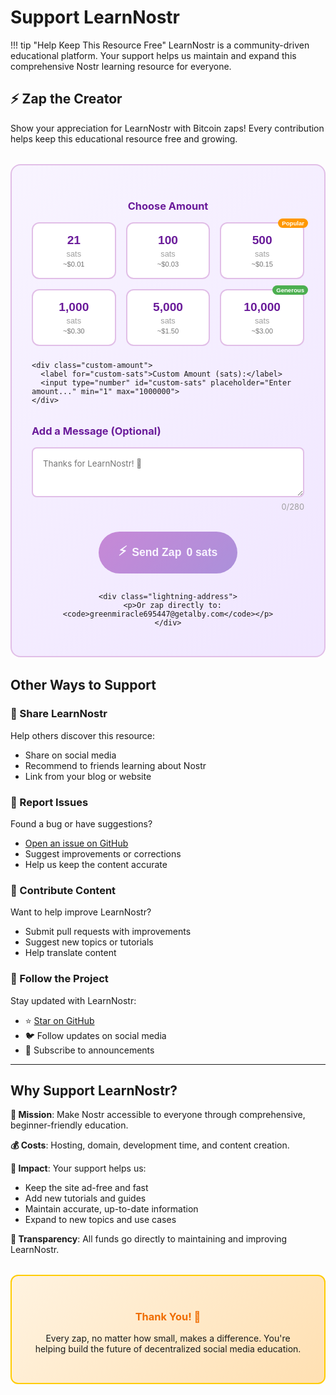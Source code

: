 # Support LearnNostr

!!! tip "Help Keep This Resource Free"
    LearnNostr is a community-driven educational platform. Your support helps us maintain and expand this comprehensive Nostr learning resource for everyone.

## ⚡ Zap the Creator

Show your appreciation for LearnNostr with Bitcoin zaps! Every contribution helps keep this educational resource free and growing.

<div class="zap-interface">
  <div class="zap-amounts">
    <h3>Choose Amount</h3>
    <div class="amount-buttons">
      <button class="amount-btn" data-amount="21" data-sats="21">
        <span class="sats">21</span>
        <span class="label">sats</span>
        <span class="usd">~$0.01</span>
      </button>
      <button class="amount-btn" data-amount="100" data-sats="100">
        <span class="sats">100</span>
        <span class="label">sats</span>
        <span class="usd">~$0.03</span>
      </button>
      <button class="amount-btn popular" data-amount="500" data-sats="500">
        <span class="sats">500</span>
        <span class="label">sats</span>
        <span class="usd">~$0.15</span>
        <span class="popular-badge">Popular</span>
      </button>
      <button class="amount-btn" data-amount="1000" data-sats="1000">
        <span class="sats">1,000</span>
        <span class="label">sats</span>
        <span class="usd">~$0.30</span>
      </button>
      <button class="amount-btn" data-amount="5000" data-sats="5000">
        <span class="sats">5,000</span>
        <span class="label">sats</span>
        <span class="usd">~$1.50</span>
      </button>
      <button class="amount-btn generous" data-amount="10000" data-sats="10000">
        <span class="sats">10,000</span>
        <span class="label">sats</span>
        <span class="usd">~$3.00</span>
        <span class="generous-badge">Generous</span>
      </button>
    </div>
    
    <div class="custom-amount">
      <label for="custom-sats">Custom Amount (sats):</label>
      <input type="number" id="custom-sats" placeholder="Enter amount..." min="1" max="1000000">
    </div>
  </div>

  <div class="zap-message">
    <h3>Add a Message (Optional)</h3>
    <textarea id="zap-message" placeholder="Thanks for LearnNostr! 🚀" maxlength="280"></textarea>
    <div class="char-count">
      <span id="char-count">0</span>/280
    </div>
  </div>

  <div class="zap-actions">
    <button id="zap-btn" class="zap-button" disabled>
      <span class="zap-icon">⚡</span>
      <span class="zap-text">Send Zap</span>
      <span class="zap-amount">0 sats</span>
    </button>
    
    <div class="lightning-address">
      <p>Or zap directly to: <code>greenmiracle695447@getalby.com</code></p>
    </div>
  </div>

  <div class="zap-status" id="zap-status" style="display: none;">
    <div class="status-message"></div>
  </div>
</div>

## Other Ways to Support

### 🌟 Share LearnNostr
Help others discover this resource:
- Share on social media
- Recommend to friends learning about Nostr
- Link from your blog or website

### 🐛 Report Issues
Found a bug or have suggestions?
- [Open an issue on GitHub](https://github.com/cristyalmonte/learnnostr/issues)
- Suggest improvements or corrections
- Help us keep the content accurate

### 📝 Contribute Content
Want to help improve LearnNostr?
- Submit pull requests with improvements
- Suggest new topics or tutorials
- Help translate content

### 💜 Follow the Project
Stay updated with LearnNostr:
- ⭐ [Star on GitHub](https://github.com/cristyalmonte/learnnostr)
- 🐦 Follow updates on social media
- 📧 Subscribe to announcements

---

## Why Support LearnNostr?

**🎯 Mission**: Make Nostr accessible to everyone through comprehensive, beginner-friendly education.

**💰 Costs**: Hosting, domain, development time, and content creation.

**🚀 Impact**: Your support helps us:
- Keep the site ad-free and fast
- Add new tutorials and guides
- Maintain accurate, up-to-date information
- Expand to new topics and use cases

**🙏 Transparency**: All funds go directly to maintaining and improving LearnNostr.

<div class="support-thanks">
  <h3>Thank You! 🧡</h3>
  <p>Every zap, no matter how small, makes a difference. You're helping build the future of decentralized social media education.</p>
</div>

<style>
.zap-interface {
  background: linear-gradient(135deg, #f8f4ff, #f0e6ff);
  border-radius: 16px;
  padding: 2rem;
  margin: 2rem 0;
  border: 2px solid #e1bee7;
}

.zap-amounts h3 {
  color: #6a1b9a;
  margin-bottom: 1rem;
  text-align: center;
}

.amount-buttons {
  display: grid;
  grid-template-columns: repeat(auto-fit, minmax(120px, 1fr));
  gap: 1rem;
  margin-bottom: 1.5rem;
}

.amount-btn {
  background: white;
  border: 2px solid #e1bee7;
  border-radius: 12px;
  padding: 1rem;
  cursor: pointer;
  transition: all 0.3s ease;
  position: relative;
  display: flex;
  flex-direction: column;
  align-items: center;
  min-height: 80px;
}

.amount-btn:hover {
  border-color: #9c27b0;
  transform: translateY(-2px);
  box-shadow: 0 4px 12px rgba(156, 39, 176, 0.2);
}

.amount-btn.selected {
  background: linear-gradient(135deg, #9c27b0, #673ab7);
  color: white;
  border-color: #9c27b0;
}

.amount-btn .sats {
  font-size: 1.2rem;
  font-weight: bold;
  color: #6a1b9a;
}

.amount-btn.selected .sats {
  color: white;
}

.amount-btn .label {
  font-size: 0.8rem;
  color: #9e9e9e;
  margin: 0.2rem 0;
}

.amount-btn.selected .label {
  color: #e1bee7;
}

.amount-btn .usd {
  font-size: 0.7rem;
  color: #757575;
}

.amount-btn.selected .usd {
  color: #f3e5f5;
}

.popular-badge, .generous-badge {
  position: absolute;
  top: -8px;
  right: -8px;
  background: #ff9800;
  color: white;
  font-size: 0.6rem;
  padding: 2px 6px;
  border-radius: 8px;
  font-weight: bold;
}

.generous-badge {
  background: #4caf50;
}

.custom-amount {
  margin-top: 1rem;
  text-align: center;
}

.custom-amount label {
  display: block;
  margin-bottom: 0.5rem;
  color: #6a1b9a;
  font-weight: 500;
}

.custom-amount input {
  padding: 0.75rem;
  border: 2px solid #e1bee7;
  border-radius: 8px;
  width: 200px;
  text-align: center;
  font-size: 1rem;
}

.custom-amount input:focus {
  outline: none;
  border-color: #9c27b0;
}

.zap-message {
  margin: 2rem 0;
}

.zap-message h3 {
  color: #6a1b9a;
  margin-bottom: 1rem;
}

.zap-message textarea {
  width: 100%;
  padding: 1rem;
  border: 2px solid #e1bee7;
  border-radius: 8px;
  resize: vertical;
  min-height: 80px;
  font-family: inherit;
}

.zap-message textarea:focus {
  outline: none;
  border-color: #9c27b0;
}

.char-count {
  text-align: right;
  font-size: 0.8rem;
  color: #9e9e9e;
  margin-top: 0.5rem;
}

.zap-actions {
  text-align: center;
}

.zap-button {
  background: linear-gradient(135deg, #9c27b0, #673ab7);
  color: white;
  border: none;
  border-radius: 50px;
  padding: 1rem 2rem;
  font-size: 1.1rem;
  font-weight: bold;
  cursor: pointer;
  transition: all 0.3s ease;
  display: inline-flex;
  align-items: center;
  gap: 0.5rem;
  margin-bottom: 1rem;
}

.zap-button:hover:not(:disabled) {
  transform: scale(1.05);
  box-shadow: 0 6px 20px rgba(156, 39, 176, 0.3);
}

.zap-button:disabled {
  opacity: 0.5;
  cursor: not-allowed;
}

.zap-icon {
  font-size: 1.3rem;
}

.lightning-address {
  margin-top: 1rem;
}

.lightning-address code {
  background: #f3e5f5;
  padding: 0.5rem 1rem;
  border-radius: 6px;
  color: #6a1b9a;
  font-weight: 500;
}

.zap-status {
  margin-top: 1rem;
  padding: 1rem;
  border-radius: 8px;
  text-align: center;
}

.zap-status.success {
  background: #e8f5e8;
  color: #2e7d32;
  border: 1px solid #4caf50;
}

.zap-status.error {
  background: #ffebee;
  color: #c62828;
  border: 1px solid #f44336;
}

.zap-status.loading {
  background: #e3f2fd;
  color: #1565c0;
  border: 1px solid #2196f3;
}

.support-thanks {
  background: linear-gradient(135deg, #fff3e0, #ffe0b2);
  border-radius: 12px;
  padding: 2rem;
  text-align: center;
  margin: 2rem 0;
  border: 2px solid #ffcc02;
}

.support-thanks h3 {
  color: #ef6c00;
  margin-bottom: 1rem;
}

@media (max-width: 768px) {
  .amount-buttons {
    grid-template-columns: repeat(2, 1fr);
  }
  
  .zap-interface {
    padding: 1rem;
  }
}
</style>

<script>
document.addEventListener('DOMContentLoaded', function() {
  const amountButtons = document.querySelectorAll('.amount-btn');
  const customInput = document.getElementById('custom-sats');
  const messageTextarea = document.getElementById('zap-message');
  const charCount = document.getElementById('char-count');
  const zapButton = document.getElementById('zap-btn');
  const zapAmount = document.querySelector('.zap-amount');
  const zapStatus = document.getElementById('zap-status');
  
  let selectedAmount = 0;
  
  // Amount button selection
  amountButtons.forEach(btn => {
    btn.addEventListener('click', () => {
      amountButtons.forEach(b => b.classList.remove('selected'));
      btn.classList.add('selected');
      selectedAmount = parseInt(btn.dataset.amount);
      customInput.value = '';
      updateZapButton();
    });
  });
  
  // Custom amount input
  customInput.addEventListener('input', () => {
    amountButtons.forEach(b => b.classList.remove('selected'));
    selectedAmount = parseInt(customInput.value) || 0;
    updateZapButton();
  });
  
  // Message character count
  messageTextarea.addEventListener('input', () => {
    const count = messageTextarea.value.length;
    charCount.textContent = count;
    if (count > 250) {
      charCount.style.color = '#f44336';
    } else {
      charCount.style.color = '#9e9e9e';
    }
  });
  
  // Update zap button state
  function updateZapButton() {
    if (selectedAmount > 0) {
      zapButton.disabled = false;
      zapAmount.textContent = `${selectedAmount.toLocaleString()} sats`;
    } else {
      zapButton.disabled = true;
      zapAmount.textContent = '0 sats';
    }
  }
  
  // Zap button click
  zapButton.addEventListener('click', async () => {
    if (selectedAmount <= 0) return;
    
    const message = messageTextarea.value || 'Thanks for LearnNostr! 🚀';
    
    showStatus('Preparing zap...', 'loading');
    
    try {
      // Try WebLN first (browser extension wallets)
      if (typeof window.webln !== 'undefined') {
        await window.webln.enable();
        
        const invoice = await generateInvoice(selectedAmount, message);
        const result = await window.webln.sendPayment(invoice);
        
        showStatus('⚡ Zap sent successfully! Thank you for supporting LearnNostr! 🧡', 'success');
        resetForm();
      } else {
        // Fallback to lightning: URL
        const lightningUrl = `lightning:greenmiracle695447@getalby.com?amount=${selectedAmount}&message=${encodeURIComponent(message)}`;
        window.open(lightningUrl, '_blank');
        showStatus('Opening Lightning wallet... Complete the payment to send your zap! ⚡', 'success');
      }
    } catch (error) {
      console.error('Zap error:', error);
      showStatus('Unable to send zap automatically. Please try copying the Lightning address: greenmiracle695447@getalby.com', 'error');
    }
  });
  
  function showStatus(message, type) {
    zapStatus.style.display = 'block';
    zapStatus.className = `zap-status ${type}`;
    zapStatus.querySelector('.status-message').textContent = message;
    
    if (type === 'success') {
      setTimeout(() => {
        zapStatus.style.display = 'none';
      }, 5000);
    }
  }
  
  function resetForm() {
    amountButtons.forEach(b => b.classList.remove('selected'));
    customInput.value = '';
    messageTextarea.value = '';
    charCount.textContent = '0';
    selectedAmount = 0;
    updateZapButton();
  }
  
  async function generateInvoice(amount, message) {
    // This would typically call your LNURL-pay endpoint
    // For now, we'll use a placeholder
    throw new Error('Invoice generation not implemented - using fallback');
  }
  
  // Set default selection
  document.querySelector('[data-amount="500"]').click();
});
</script> 